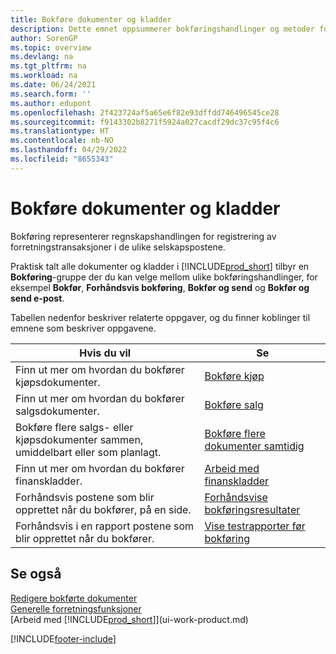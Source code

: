 ```yaml
---
title: Bokføre dokumenter og kladder
description: Dette emnet oppsummerer bokføringshandlinger og metoder for å bokføre dokumenter og kladder i de ulike firmapostene.
author: SorenGP
ms.topic: overview
ms.devlang: na
ms.tgt_pltfrm: na
ms.workload: na
ms.date: 06/24/2021
ms.search.form: ''
ms.author: edupont
ms.openlocfilehash: 2f423724af5a65e6f82e93dffdd746496545ce28
ms.sourcegitcommit: f9143302b8271f5924a027cacdf29dc37c95f4c6
ms.translationtype: HT
ms.contentlocale: nb-NO
ms.lasthandoff: 04/29/2022
ms.locfileid: "8655343"
---
```

# <a name="posting-documents-and-journals"></a>Bokføre dokumenter og kladder
Bokføring representerer regnskapshandlingen for registrering av forretningstransaksjoner i de ulike selskapspostene.

Praktisk talt alle dokumenter og kladder i [!INCLUDE[prod_short](includes/prod_short.md)] tilbyr en **Bokføring**-gruppe der du kan velge mellom ulike bokføringshandlinger, for eksempel **Bokfør**, **Forhåndsvis bokføring**, **Bokfør og send** og **Bokfør og send e-post**.

Tabellen nedenfor beskriver relaterte oppgaver, og du finner koblinger til emnene som beskriver oppgavene.

| Hvis du vil | Se |
| --- | --- |
| Finn ut mer om hvordan du bokfører kjøpsdokumenter. |[Bokføre kjøp](ui-post-purchases.md) |
| Finn ut mer om hvordan du bokfører salgsdokumenter. |[Bokføre salg](ui-post-sales.md) |
| Bokføre flere salgs- eller kjøpsdokumenter sammen, umiddelbart eller som planlagt.|[Bokføre flere dokumenter samtidig](ui-batch-posting.md)|
| Finn ut mer om hvordan du bokfører finanskladder. |[Arbeid med finanskladder](ui-work-general-journals.md) |
| Forhåndsvis postene som blir opprettet når du bokfører, på en side. |[Forhåndsvise bokføringsresultater](ui-how-preview-post-results.md) |
| Forhåndsvis i en rapport postene som blir opprettet når du bokfører. |[Vise testrapporter før bokføring](ui-how-view-test-reports-posting.md) |

## <a name="see-also"></a>Se også
[Redigere bokførte dokumenter](across-edit-posted-document.md)  
[Generelle forretningsfunksjoner](ui-across-business-areas.md)  
[Arbeid med [!INCLUDE[prod_short](includes/prod_short.md)]](ui-work-product.md)


[!INCLUDE[footer-include](includes/footer-banner.md)]